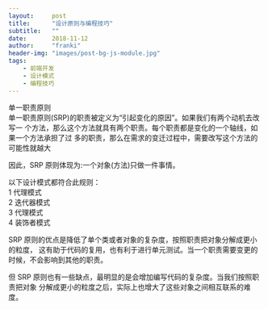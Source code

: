 ```yaml
---
layout:     post
title:      "设计原则与编程技巧"
subtitle:   ""
date:       2018-11-12
author:     "franki"
header-img: "images/post-bg-js-module.jpg"
tags:
    - 前端开发
    - 设计模式
    - 编程技巧
---
```


单一职责原则  
单一职责原则(SRP)的职责被定义为“引起变化的原因”。如果我们有两个动机去改写一 个方法，那么这个方法就具有两个职责。每个职责都是变化的一个轴线，如果一个方法承担了过 多的职责，那么在需求的变迁过程中，需要改写这个方法的可能性就越大  

因此，SRP 原则体现为:一个对象(方法)只做一件事情。  

以下设计模式都符合此规则：  
1 代理模式  
2 迭代器模式  
3 代理模式  
4 装饰者模式  

SRP 原则的优点是降低了单个类或者对象的复杂度，按照职责把对象分解成更小的粒度， 这有助于代码的复用，也有利于进行单元测试。当一个职责需要变更的时候，不会影响到其他的职责。  

但 SRP 原则也有一些缺点，最明显的是会增加编写代码的复杂度。当我们按照职责把对象 分解成更小的粒度之后，实际上也增大了这些对象之间相互联系的难度。
